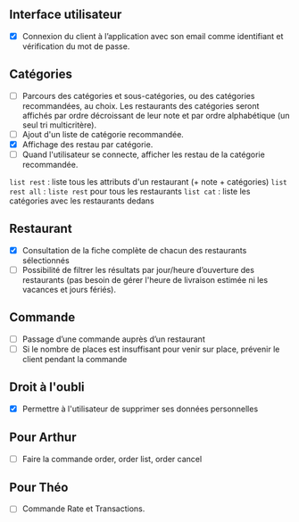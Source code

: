 ## Interface utilisateur
- [x] Connexion du client à l’application avec son email comme identifiant et vérification du mot de passe.

## Catégories
- [ ] Parcours des catégories et sous-catégories, ou des catégories recommandées, au choix. Les  restaurants des catégories seront affichés par ordre décroissant de leur note et par ordre alphabétique (un seul tri multicritère).
- [ ] Ajout d'un liste de catégorie recommandée.
- [x] Affichage des restau par catégorie.
- [ ] Quand l'utilisateur se connecte, afficher les restau de la catégorie recommandée.

`list rest` : liste tous les attributs d'un restaurant (+ note + catégories)
`list rest all` : `liste rest` pour tous les restaurants
`list cat` : liste les catégories avec les restaurants dedans

## Restaurant
- [x] Consultation de la fiche complète de chacun des restaurants sélectionnés
- [ ] Possibilité de filtrer les résultats par jour/heure d’ouverture des restaurants (pas besoin de gérer l'heure de livraison estimée ni les vacances et jours fériés).

## Commande
- [ ] Passage d’une commande auprès d’un restaurant
- [ ] Si le nombre de places est insuffisant pour venir sur place, prévenir le client pendant la commande

## Droit à l'oubli
- [x] Permettre à l'utilisateur de supprimer ses données personnelles

## Pour Arthur
- [ ] Faire la commande order, order list, order cancel

## Pour Théo
- [ ] Commande Rate et Transactions.